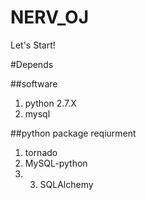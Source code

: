 NERV_OJ
=======

Let's Start!

#Depends

##software
1. python 2.7.X
2. mysql

##python package reqiurment
1. tornado
2. MySQL-python
3. 3. SQLAlchemy
